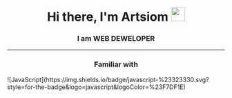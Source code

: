 <h1 align="center">Hi there, I'm Artsiom</a> 
<img src="https://github.com/blackcater/blackcater/raw/main/images/Hi.gif" height="32"/></h1>
<h3 align="center">I am WEB DEWELOPER</h3>
<hr/>
<h3 align="center">Familiar with</h3>
<div>![JavaScript](https://img.shields.io/badge/javascript-%23323330.svg?style=for-the-badge&logo=javascript&logoColor=%23F7DF1E)</div>





<!--
**Artsiom-Mazurkevich/Artsiom-Mazurkevich** is a ✨ _special_ ✨ repository because its `README.md` (this file) appears on your GitHub profile.

Here are some ideas to get you started:

- 🔭 I’m currently working on ...
- 🌱 I’m currently learning ...
- 👯 I’m looking to collaborate on ...
- 🤔 I’m looking for help with ...
- 💬 Ask me about ...
- 📫 How to reach me: ...
- 😄 Pronouns: ...
- ⚡ Fun fact: ...
-->
